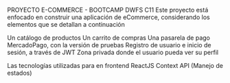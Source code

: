 PROYECTO E-COMMERCE - BOOTCAMP DWFS C11
Este proyecto está enfocado en construir una aplicación de eCommerce, considerando los elementos que se detallan a continuación

Un catálogo de productos
Un carrito de compras
Una pasarela de pago MercadoPago, con la versión de pruebas
Registro de usuario e inicio de sesión, a través de JWT
Zona privada donde el usuario pueda ver su perfil

Las tecnologías utilizadas para en frontend
ReactJS
Context API (Manejo de estados)


